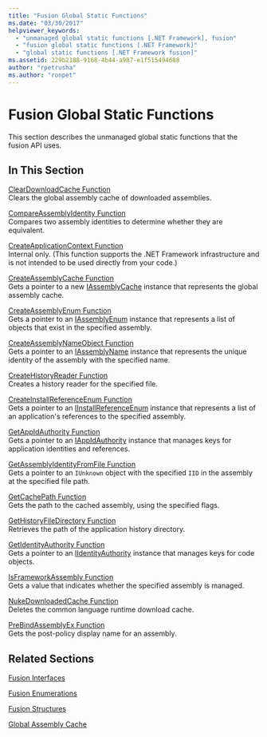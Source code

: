 ```yaml
---
title: "Fusion Global Static Functions"
ms.date: "03/30/2017"
helpviewer_keywords: 
  - "unmanaged global static functions [.NET Framework], fusion"
  - "fusion global static functions [.NET Framework]"
  - "global static functions [.NET Framework fusion]"
ms.assetid: 229b2188-9168-4b44-a987-e1f515494688
author: "rpetrusha"
ms.author: "ronpet"
---
```

# Fusion Global Static Functions
This section describes the unmanaged global static functions that the fusion API uses.  
  
## In This Section  
 [ClearDownloadCache Function](cleardownloadcache-function.md)  
 Clears the global assembly cache of downloaded assemblies.  
  
 [CompareAssemblyIdentity Function](compareassemblyidentity-function.md)  
 Compares two assembly identities to determine whether they are equivalent.  
  
 [CreateApplicationContext Function](createapplicationcontext-function.md)  
 Internal only. (This function supports the .NET Framework infrastructure and is not intended to be used directly from your code.)  
  
 [CreateAssemblyCache Function](createassemblycache-function.md)  
 Gets a pointer to a new [IAssemblyCache](iassemblycache-interface.md) instance that represents the global assembly cache.  
  
 [CreateAssemblyEnum Function](createassemblyenum-function.md)  
 Gets a pointer to an [IAssemblyEnum](iassemblyenum-interface.md) instance that represents a list of objects that exist in the specified assembly.  
  
 [CreateAssemblyNameObject Function](createassemblynameobject-function.md)  
 Gets a pointer to an [IAssemblyName](iassemblyname-interface.md) instance that represents the unique identity of the assembly with the specified name.  
  
 [CreateHistoryReader Function](createhistoryreader-function.md)  
 Creates a history reader for the specified file.  
  
 [CreateInstallReferenceEnum Function](createinstallreferenceenum-function.md)  
 Gets a pointer to an [IInstallReferenceEnum](iinstallreferenceenum-interface.md) instance that represents a list of an application's references to the specified assembly.  
  
 [GetAppIdAuthority Function](getappidauthority-function.md)  
 Gets a pointer to an [IAppIdAuthority](iappidauthority-interface.md) instance that manages keys for application identities and references.  
  
 [GetAssemblyIdentityFromFile Function](getassemblyidentityfromfile-function.md)  
 Gets a pointer to an `IUnknown` object with the specified `IID` in the assembly at the specified file path.  
  
 [GetCachePath Function](getcachepath-function.md)  
 Gets the path to the cached assembly, using the specified flags.  
  
 [GetHistoryFileDirectory Function](gethistoryfiledirectory-function.md)  
 Retrieves the path of the application history directory.  
  
 [GetIdentityAuthority Function](getidentityauthority-function.md)  
 Gets a pointer to an [IIdentityAuthority](iidentityauthority-interface.md) instance that manages keys for code objects.  
  
 [IsFrameworkAssembly Function](isframeworkassembly-function.md)  
 Gets a value that indicates whether the specified assembly is managed.  
  
 [NukeDownloadedCache Function](nukedownloadedcache-function.md)  
 Deletes the common language runtime download cache.  
  
 [PreBindAssemblyEx Function](prebindassemblyex-function.md)  
 Gets the post-policy display name for an assembly.  
  
## Related Sections  
 [Fusion Interfaces](fusion-interfaces.md)  
  
 [Fusion Enumerations](fusion-enumerations.md)  
  
 [Fusion Structures](fusion-structures.md)  
  
 [Global Assembly Cache](../../app-domains/gac.md)

